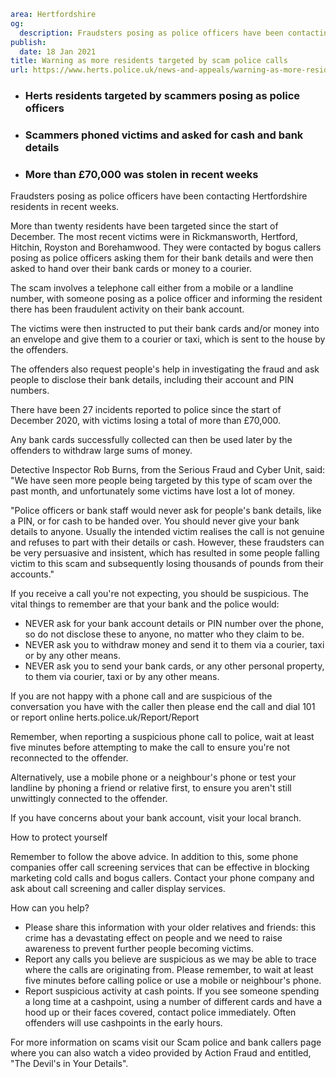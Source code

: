 ```yaml
area: Hertfordshire
og:
  description: Fraudsters posing as police officers have been contacting Hertfordshire residents in recent weeks.
publish:
  date: 18 Jan 2021
title: Warning as more residents targeted by scam police calls
url: https://www.herts.police.uk/news-and-appeals/warning-as-more-residents-targeted-by-scam-police-calls-1093
```

* ### Herts residents targeted by scammers posing as police officers

 * ### Scammers phoned victims and asked for cash and bank details

 * ### More than £70,000 was stolen in recent weeks

Fraudsters posing as police officers have been contacting Hertfordshire residents in recent weeks.

More than twenty residents have been targeted since the start of December. The most recent victims were in Rickmansworth, Hertford, Hitchin, Royston and Borehamwood. They were contacted by bogus callers posing as police officers asking them for their bank details and were then asked to hand over their bank cards or money to a courier.

The scam involves a telephone call either from a mobile or a landline number, with someone posing as a police officer and informing the resident there has been fraudulent activity on their bank account.

The victims were then instructed to put their bank cards and/or money into an envelope and give them to a courier or taxi, which is sent to the house by the offenders.

The offenders also request people's help in investigating the fraud and ask people to disclose their bank details, including their account and PIN numbers.

There have been 27 incidents reported to police since the start of December 2020, with victims losing a total of more than £70,000.

Any bank cards successfully collected can then be used later by the offenders to withdraw large sums of money.

Detective Inspector Rob Burns, from the Serious Fraud and Cyber Unit, said: "We have seen more people being targeted by this type of scam over the past month, and unfortunately some victims have lost a lot of money.

"Police officers or bank staff would never ask for people's bank details, like a PIN, or for cash to be handed over. You should never give your bank details to anyone. Usually the intended victim realises the call is not genuine and refuses to part with their details or cash. However, these fraudsters can be very persuasive and insistent, which has resulted in some people falling victim to this scam and subsequently losing thousands of pounds from their accounts."

If you receive a call you're not expecting, you should be suspicious. The vital things to remember are that your bank and the police would:

 * NEVER ask for your bank account details or PIN number over the phone, so do not disclose these to anyone, no matter who they claim to be.
 * NEVER ask you to withdraw money and send it to them via a courier, taxi or by any other means.
 * NEVER ask you to send your bank cards, or any other personal property, to them via courier, taxi or by any other means.

If you are not happy with a phone call and are suspicious of the conversation you have with the caller then please end the call and dial 101 or report online herts.police.uk/Report/Report

Remember, when reporting a suspicious phone call to police, wait at least five minutes before attempting to make the call to ensure you're not reconnected to the offender.

Alternatively, use a mobile phone or a neighbour's phone or test your landline by phoning a friend or relative first, to ensure you aren't still unwittingly connected to the offender.

If you have concerns about your bank account, visit your local branch.

How to protect yourself

Remember to follow the above advice. In addition to this, some phone companies offer call screening services that can be effective in blocking marketing cold calls and bogus callers. Contact your phone company and ask about call screening and caller display services.

How can you help?

 * Please share this information with your older relatives and friends: this crime has a devastating effect on people and we need to raise awareness to prevent further people becoming victims.
 * Report any calls you believe are suspicious as we may be able to trace where the calls are originating from. Please remember, to wait at least five minutes before calling police or use a mobile or neighbour's phone.
 * Report suspicious activity at cash points. If you see someone spending a long time at a cashpoint, using a number of different cards and have a hood up or their faces covered, contact police immediately. Often offenders will use cashpoints in the early hours.

For more information on scams visit our Scam police and bank callers page where you can also watch a video provided by Action Fraud and entitled, "The Devil's in Your Details".
